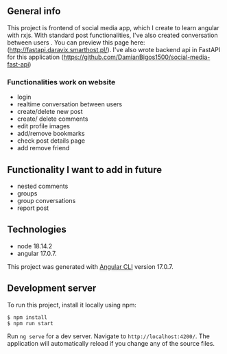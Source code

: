 ## General info
This project is frontend of social media app, which I create to learn angular with rxjs.
With standard post functionalities, I've also created conversation between users  .
You can preview this page here: (http://fastapi.daravix.smarthost.pl/).
I've also wrote backend api in FastAPI for this application (https://github.com/DamianBigos1500/social-media-fast-api)


### Functionalities work on website
- login
- realtime conversation between users
- create/delete new post
- create/ delete comments
- edit profile images
- add/remove bookmarks
- check post details page 
- add remove friend

## Functionality I want to add in future
- nested comments
- groups
- group conversations
- report post

## Technologies
- node 18.14.2 
- angular 17.0.7.

This project was generated with [Angular CLI](https://github.com/angular/angular-cli) version 17.0.7.

## Development server
To run this project, install it locally using npm:

```
$ npm install
$ npm run start
```

Run `ng serve` for a dev server. Navigate to `http://localhost:4200/`. The application will automatically reload if you change any of the source files.
